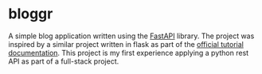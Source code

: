 # bloggr

A simple blog application written using the [FastAPI](https://fastapi.tiangolo.com/) library. The project was inspired by a similar project written in flask as part of the [official tutorial documentation](https://flask.palletsprojects.com/en/2.0.x/tutorial/). This project is my first experience applying a python rest API as part of a full-stack project. 

